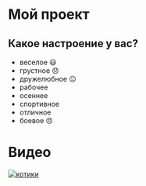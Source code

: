 # Мой проект

## Какое настроение у вас?
* веселое :smiley:
* грустное :disappointed:
* дружелюбное :neutral_face:
* рабочее
* осеннее
* спортивное
* отличное 
* боевое :angry:

# Видео
[![котики](https://proprikol.ru/wp-content/uploads/2020/08/krasivye-kartinki-kotikov-17.jpg)](https://youtu.be/9fkT6AHIxrE)